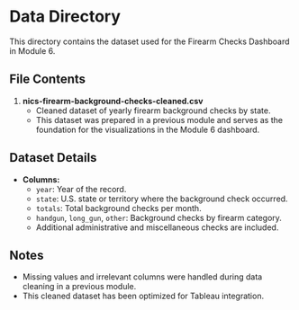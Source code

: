 # Data Directory

This directory contains the dataset used for the Firearm Checks Dashboard in Module 6.

## File Contents
1. **nics-firearm-background-checks-cleaned.csv**
   - Cleaned dataset of yearly firearm background checks by state.
   - This dataset was prepared in a previous module and serves as the foundation for the visualizations in the Module 6 dashboard.

## Dataset Details
- **Columns:**
  - `year`: Year of the record.
  - `state`: U.S. state or territory where the background check occurred.
  - `totals`: Total background checks per month.
  - `handgun`, `long_gun`, `other`: Background checks by firearm category.
  - Additional administrative and miscellaneous checks are included.

## Notes
- Missing values and irrelevant columns were handled during data cleaning in a previous module.
- This cleaned dataset has been optimized for Tableau integration.
